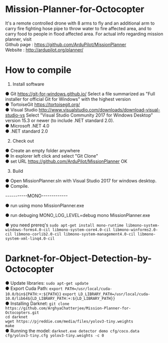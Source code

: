 # Mission-Planner-for-Octocopter <br >

It's a remote controlled drone with 8 arms to fly and an additional arm to carry fire fighting hose pipe to throw water to fire affected area, and to carry food to people in flood affected area.
For actual info regarding mission planner, visit <br >
Github page : https://github.com/ArduPilot/MissionPlanner<br >
Website : http://ardupilot.org/planner/  

# How to compile

1. Install software

● Git
  https://git-for-windows.github.io/
  Select a file summarized as "Full installer for official Git for Windows"
   with the highest version<br >
● TortoiseGit
  https://tortoisegit.org/<br >
● Visual Studio
  http://www.visualstudio.com/downloads/download-visual-studio-vs
  Select "Visual Studio Community 2017 for Windows Desktop" version 15.3 or newer (to include .NET standard 2.0).<br >
● Microsoft .NET 4.0 <br >
● .NET standard 2.0 <br >

2. Check out

● Create an empty folder anywhere <br >
● In explorer left click and select "Git Clone"<br >
● set URL https://github.com/ArduPilot/MissionPlanner
  OK

3. Build

● Open MissionPlanner.sln with Visual Studio 2017 for windows desktop.<br >
● Compile.<br >


-----------MONO-------------

● run using 
mono MissionPlanner.exe

● run debuging
MONO_LOG_LEVEL=debug mono MissionPlanner.exe

● you need prereq's
`sudo apt-get install mono-runtime libmono-system-windows-forms4.0-cil libmono-system-core4.0-cil libmono-winforms2.0-cil libmono-corlib2.0-cil libmono-system-management4.0-cil libmono-system-xml-linq4.0-cil`

# Darknet-for-Object-Detection-by-Octocopter <br >
● Update libraries: `sudo apt-get update`<br >
● Export Cuda Path: `export PATH=/usr/local/cuda-10.0/bin${PATH:+:${PATH}}`
                    `export LD_LIBRARY_PATH=/usr/local/cuda-10.0/lib64${LD_LIBRARY_PATH:+:${LD_LIBRARY_PATH}}`<br >
● Installing Darknet: `git clone https://github.com/ArghyaChatterjee/Mission-Planner-for-Octocopters.git`<br >
                       `cd darknet`<br >
                       `wget https://pjreddie.com/media/files/yolov3-tiny.weights`<br >
                       `make`<br >
● Running the model: `darknet.exe detector demo cfg/coco.data cfg/yolov3-tiny.cfg yolov3-tiny.weights -c 0`
